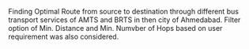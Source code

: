 Finding Optimal Route from source to destination through different bus transport services of AMTS and BRTS in then city of Ahmedabad. Filter option of Min. Distance and Min. Numvber of Hops based on user requirement was also considered.
